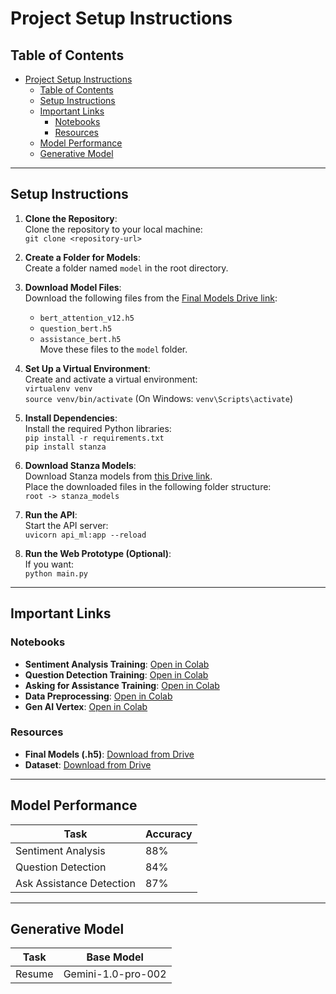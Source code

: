 # Project Setup Instructions

## Table of Contents
- [Project Setup Instructions](#project-setup-instructions)
  - [Table of Contents](#table-of-contents)
  - [Setup Instructions](#setup-instructions)
  - [Important Links](#important-links)
    - [Notebooks](#notebooks)
    - [Resources](#resources)
  - [Model Performance](#model-performance)
  - [Generative Model](#generative-model)

---

## Setup Instructions

1. **Clone the Repository**:  
   Clone the repository to your local machine:  
   `git clone <repository-url>`

2. **Create a Folder for Models**:  
   Create a folder named `model` in the root directory.

3. **Download Model Files**:  
   Download the following files from the [Final Models Drive link](https://drive.google.com/drive/folders/1DtEKk2ln1VGZ5VwUEM_4LWBwpFi5PjDo?usp=drive_link):  
   - `bert_attention_v12.h5`  
   - `question_bert.h5`  
   - `assistance_bert.h5`  
   Move these files to the `model` folder.

4. **Set Up a Virtual Environment**:  
   Create and activate a virtual environment:  
   `virtualenv venv`  
   `source venv/bin/activate` (On Windows: `venv\Scripts\activate`)

5. **Install Dependencies**:  
   Install the required Python libraries:  
   `pip install -r requirements.txt`  
   `pip install stanza`

6. **Download Stanza Models**:  
   Download Stanza models from [this Drive link](https://drive.google.com/drive/folders/1zvIxOpHYeQBYG9hzXQgWGMCGIbuQjK9X?usp=sharing).  
   Place the downloaded files in the following folder structure:  
   `root -> stanza_models`

7. **Run the API**:  
   Start the API server:  
   `uvicorn api_ml:app --reload`

8. **Run the Web Prototype (Optional)**:  
   If you want:  
   `python main.py`


---

## Important Links

### Notebooks
- **Sentiment Analysis Training**: [Open in Colab](https://colab.research.google.com/drive/1aoz43nCdwJqJQ2qdRWsQZYt4grmwuUdf)  
- **Question Detection Training**: [Open in Colab](https://colab.research.google.com/drive/1VVAZ2F7JWSD5D7doMzM4RlGbnvnXbpvc)  
- **Asking for Assistance Training**: [Open in Colab](https://colab.research.google.com/drive/1KmePZIYqTXtmCb2HQsHn-wbbotMZNmVT)  
- **Data Preprocessing**: [Open in Colab](https://colab.research.google.com/drive/1C0g-30zh4MayyeNWv0HwQtWILgKRGZXs)
- **Gen AI Vertex**: [Open in Colab](https://colab.research.google.com/drive/109IyEBePI-CU8eMx5uMmCpW1mXh0hdih?usp=sharing)

### Resources
- **Final Models (.h5)**: [Download from Drive](https://drive.google.com/drive/folders/1DtEKk2ln1VGZ5VwUEM_4LWBwpFi5PjDo?usp=drive_link)  
- **Dataset**: [Download from Drive](https://drive.google.com/drive/folders/13yKcgvN8_X9MSDDmGxhxxrdw8j8y_FfA?usp=drive_link)

---

## Model Performance

| **Task**                 | **Accuracy** |
|--------------------------|--------------|
| Sentiment Analysis       | 88%          |
| Question Detection       | 84%          |
| Ask Assistance Detection | 87%          |

---

## Generative Model

| **Task** | **Base Model**      |
|----------|---------------------|
| Resume   | Gemini-1.0-pro-002  |